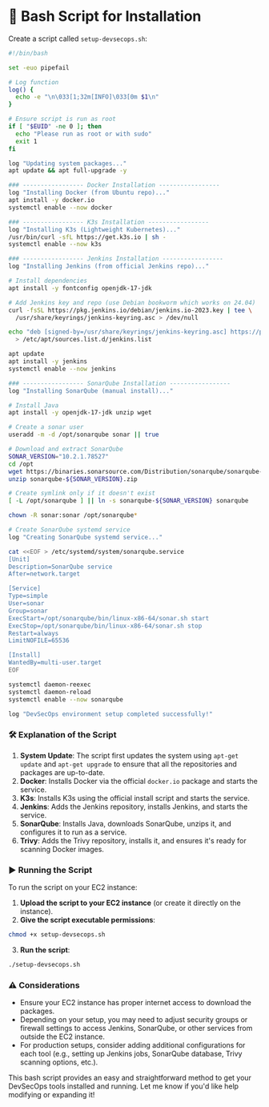 # 📝 **Bash Script for Installation**

Create a script called `setup-devsecops.sh`:

```bash
#!/bin/bash

set -euo pipefail

# Log function
log() {
  echo -e "\n\033[1;32m[INFO]\033[0m $1\n"
}

# Ensure script is run as root
if [ "$EUID" -ne 0 ]; then
  echo "Please run as root or with sudo"
  exit 1
fi

log "Updating system packages..."
apt update && apt full-upgrade -y

### ----------------- Docker Installation -----------------
log "Installing Docker (from Ubuntu repo)..."
apt install -y docker.io
systemctl enable --now docker

### ----------------- K3s Installation -----------------
log "Installing K3s (Lightweight Kubernetes)..."
/usr/bin/curl -sfL https://get.k3s.io | sh -
systemctl enable --now k3s

### ----------------- Jenkins Installation -----------------
log "Installing Jenkins (from official Jenkins repo)..."

# Install dependencies
apt install -y fontconfig openjdk-17-jdk

# Add Jenkins key and repo (use Debian bookworm which works on 24.04)
curl -fsSL https://pkg.jenkins.io/debian/jenkins.io-2023.key | tee \
  /usr/share/keyrings/jenkins-keyring.asc > /dev/null

echo "deb [signed-by=/usr/share/keyrings/jenkins-keyring.asc] https://pkg.jenkins.io/debian binary/" \
  > /etc/apt/sources.list.d/jenkins.list

apt update
apt install -y jenkins
systemctl enable --now jenkins

### ----------------- SonarQube Installation -----------------
log "Installing SonarQube (manual install)..."

# Install Java
apt install -y openjdk-17-jdk unzip wget

# Create a sonar user
useradd -m -d /opt/sonarqube sonar || true

# Download and extract SonarQube
SONAR_VERSION="10.2.1.78527"
cd /opt
wget https://binaries.sonarsource.com/Distribution/sonarqube/sonarqube-${SONAR_VERSION}.zip
unzip sonarqube-${SONAR_VERSION}.zip

# Create symlink only if it doesn't exist
[ -L /opt/sonarqube ] || ln -s sonarqube-${SONAR_VERSION} sonarqube

chown -R sonar:sonar /opt/sonarqube*

# Create SonarQube systemd service
log "Creating SonarQube systemd service..."

cat <<EOF > /etc/systemd/system/sonarqube.service
[Unit]
Description=SonarQube service
After=network.target

[Service]
Type=simple
User=sonar
Group=sonar
ExecStart=/opt/sonarqube/bin/linux-x86-64/sonar.sh start
ExecStop=/opt/sonarqube/bin/linux-x86-64/sonar.sh stop
Restart=always
LimitNOFILE=65536

[Install]
WantedBy=multi-user.target
EOF

systemctl daemon-reexec
systemctl daemon-reload
systemctl enable --now sonarqube

log "DevSecOps environment setup completed successfully!"
```

### 🛠️ **Explanation of the Script**

1. **System Update**: The script first updates the system using `apt-get update` and `apt-get upgrade` to ensure that all the repositories and packages are up-to-date.
2. **Docker**: Installs Docker via the official `docker.io` package and starts the service.
3. **K3s**: Installs K3s using the official install script and starts the service.
4. **Jenkins**: Adds the Jenkins repository, installs Jenkins, and starts the service.
5. **SonarQube**: Installs Java, downloads SonarQube, unzips it, and configures it to run as a service.
6. **Trivy**: Adds the Trivy repository, installs it, and ensures it's ready for scanning Docker images.

### ▶️ **Running the Script**

To run the script on your EC2 instance:

1. **Upload the script to your EC2 instance** (or create it directly on the instance).
2. **Give the script executable permissions**:

```bash
chmod +x setup-devsecops.sh
```

3. **Run the script**:

```bash
./setup-devsecops.sh
```

### ⚠️ **Considerations**

* Ensure your EC2 instance has proper internet access to download the packages.
* Depending on your setup, you may need to adjust security groups or firewall settings to access Jenkins, SonarQube, or other services from outside the EC2 instance.
* For production setups, consider adding additional configurations for each tool (e.g., setting up Jenkins jobs, SonarQube database, Trivy scanning options, etc.).

This bash script provides an easy and straightforward method to get your DevSecOps tools installed and running. Let me know if you'd like help modifying or expanding it!
